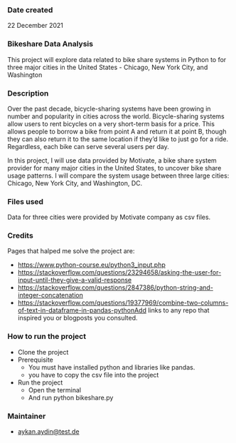 ### Date created
22 December 2021

### Bikeshare Data Analysis
This project will explore data related to bike share systems in Python to for three major cities in the United States - Chicago, New York City, and Washington

### Description
Over the past decade, bicycle-sharing systems have been growing in number and popularity in cities across the world. 
Bicycle-sharing systems allow users to rent bicycles on a very short-term basis for a price. 
This allows people to borrow a bike from point A and return it at point B, though they can also return it to the same location if they’d like to just go for a ride. Regardless, each bike can serve several users per day.

In this project, I will use data provided by Motivate, a bike share system provider for many major cities in the United States, to uncover bike share usage patterns. I will compare the system usage between three large cities: Chicago, New York City, and Washington, DC.
### Files used
Data for three cities were provided by Motivate company as csv files.

### Credits
Pages that halped me solve the project are:
- https://www.python-course.eu/python3_input.php
- https://stackoverflow.com/questions/23294658/asking-the-user-for-input-until-they-give-a-valid-response
- https://stackoverflow.com/questions/2847386/python-string-and-integer-concatenation
- https://stackoverflow.com/questions/19377969/combine-two-columns-of-text-in-dataframe-in-pandas-pythonAdd links to any repo that inspired you or blogposts you consulted.

### How to run the project
- Clone the project
- Prerequisite
    * You must have installed python and libraries like pandas.
    * you have to copy the csv file into the project
- Run the project
    * Open the terminal
    * And run python bikeshare.py

### Maintainer
- aykan.aydin@test.de
